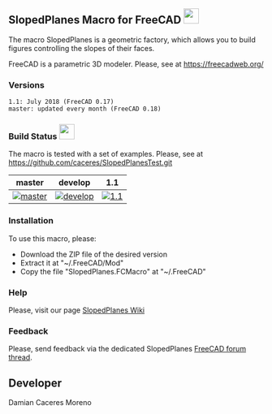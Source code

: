 ## SlopedPlanes Macro for FreeCAD <img src="https://github.com/caceres/SlopedPlanesMacro/blob/master/SlopedPlanes.png" height="30"/>
The macro SlopedPlanes is a geometric factory, which allows you to build figures controlling the slopes of their faces.

FreeCAD is a parametric 3D modeler. Please, see at https://freecadweb.org/

### Versions

    1.1: July 2018 (FreeCAD 0.17)
    master: updated every month (FreeCAD 0.18)

### Build Status <img src="https://blog.travis-ci.com/images/travis-mascot-200px.png" height="30"/>

The macro is tested with a set of examples. Please, see at https://github.com/caceres/SlopedPlanesTest.git

| master | develop | 1.1 |
|:------:|:-------:|:----:|
|[![master][SlopedPlanesMacro-master-status]][travis-branches]|[![develop][SlopedPlanesMacro-develop-status]][travis-branches]|[![1.1][SlopedPlanesMacro-1.1-status]][travis-branches]|

[SlopedPlanesMacro-master-status]: https://travis-ci.org/caceres/SlopedPlanesMacro.svg?branch=master
[SlopedPlanesMacro-develop-status]: https://travis-ci.org/caceres/SlopedPlanesMacro.svg?branch=develop
[SlopedPlanesMacro-1.1-status]: https://travis-ci.org/caceres/SlopedPlanesMacro.svg?branch=1.1
[travis-branches]: https://travis-ci.org/caceres/SlopedPlanesMacro/branches
[travis-builds]: https://travis-ci.org/caceres/SlopedPlanesMacro/builds

### Installation
To use this macro, please:

* Download the ZIP file of the desired version
* Extract it at "~/.FreeCAD/Mod"
* Copy the file "SlopedPlanes.FCMacro" at "~/.FreeCAD"

### Help
Please, visit our page [SlopedPlanes Wiki](https://github.com/caceres/SlopedPlanesMacro/wiki)

### Feedback
Please, send feedback via the dedicated SlopedPlanes [FreeCAD forum thread](https://forum.freecadweb.org/viewtopic.php?f=24&t=25337).

## Developer
Damian Caceres Moreno
